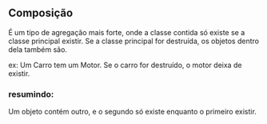 ## Composição
É um tipo de agregação mais forte, onde a classe contida só existe se a classe principal existir. Se a classe principal for destruída, os objetos dentro dela também são.

ex: Um Carro tem um Motor. Se o carro for destruído, o motor deixa de existir.


### resumindo:
Um objeto contém outro, e o segundo só existe enquanto o primeiro existir.
